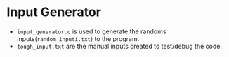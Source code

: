 # Input Generator
- `input_generator.c` is used to generate the randoms inputs(`random_inputi.txt`) to the program.
- `tough_input.txt` are the manual inputs created to test/debug the code.
